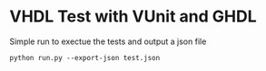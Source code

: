 # VHDL Test with VUnit and GHDL

Simple run to exectue the tests and output a json file
```
python run.py --export-json test.json
```
